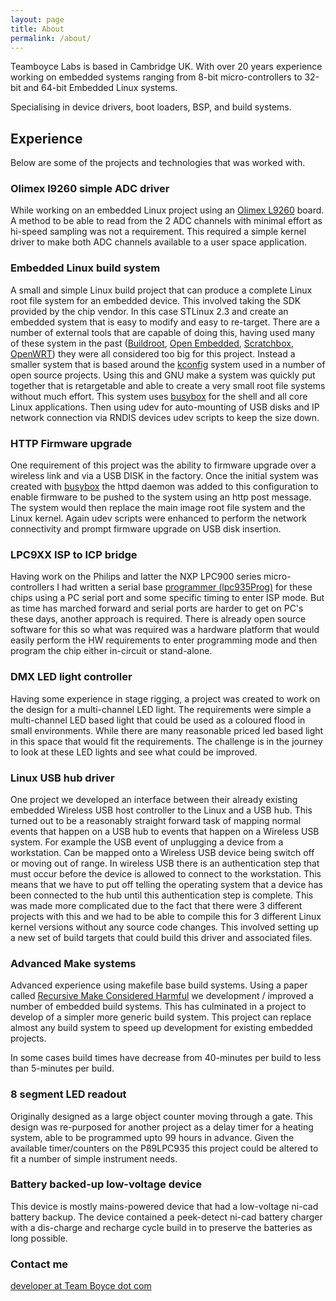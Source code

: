```yaml
---
layout: page
title: About
permalink: /about/
---
```


Teamboyce Labs is based in Cambridge UK.  With over 20 years experience working
on embedded systems ranging from 8-bit micro-controllers to 32-bit and 64-bit
Embedded Linux systems.

Specialising in device drivers, boot loaders, BSP, and build systems. 

## Experience

Below are some of the projects and technologies that was worked with.

### Olimex l9260 simple ADC driver

While working on an embedded Linux project using an [Olimex L9260] board.  A method to be able to 
read from the 2 ADC channels with minimal effort as hi-speed sampling was not a requirement.
This required a simple kernel driver to make both ADC channels available to a user space application.

[Olimex L9260]: http://www.olimex.com/dev/sam9-L9260.html

### Embedded Linux build system

A small and simple Linux build project that can produce a complete Linux root file system for an 
embedded device.  This involved taking the SDK provided by the chip vendor.  In this case 
STLinux 2.3 and create an embedded system that is easy to modify and easy to re-target.  There are 
a number of external tools that are capable of doing this, having used many of these system in the past
([Buildroot], [Open Embedded], [Scratchbox], [OpenWRT]) they were all considered too big for this 
project.  Instead a smaller system that is based around the [kconfig] system used in a 
number of open source projects.  Using this and GNU make a system was quickly put together that is
retargetable and able to create a very small root file systems without much effort.  This system
uses [busybox] for the shell and all core Linux applications. Then using udev for auto-mounting
of USB disks and IP network connection via RNDIS devices udev scripts to keep the size down.

[Buildroot]: http://buildroot.uclibc.org/
[Open Embedded]: http://openembedded.org/index.php/Main_Page
[Scratchbox]: http://www.scratchbox.org/
[OpenWRT]: https://openwrt.org/
[kconfig]: http://www.kernel.org/doc/Documentation/kbuild/kconfig-language.txt
[busybox]: http://www.busybox.net/

### HTTP Firmware upgrade

One requirement of this project was the ability to firmware upgrade over a wireless link and via a 
USB DISK in the factory.  Once the initial system was created with [busybox] the httpd daemon was added
to this configuration to enable firmware to be pushed to the system using an http post message.  
The system would then replace the main image root file system and the Linux kernel.  Again udev
scripts were enhanced to perform the network connectivity and prompt firmware upgrade on USB disk
insertion.

[busybox]: http://www.busybox.net/

### LPC9XX ISP to ICP bridge

Having work on the Philips and latter the NXP LPC900 series micro-controllers I had written a 
serial base [programmer (lpc935Prog)] for these chips using a PC serial port and some specific 
timing to enter ISP mode.
But as time has marched forward and serial ports are harder to get on PC's these days, another
approach is required.  There is already open source software for this so what was required was a
hardware platform that would easily perform the HW requirements to enter programming mode and then
program the chip either in-circuit or stand-alone.

[programmer (lpc935Prog)]: https://github.com/rodb70/lpc935prog

### DMX LED light controller

Having some experience in stage rigging, a project was created to work on the design for
a multi-channel LED light.  The requirements were simple a multi-channel LED based light that could
be used as a coloured flood in small environments.  While there are many reasonable priced led
based light in this space that would fit the requirements.  The challenge is in the journey
to look at these LED lights and see what could be improved.
 
### Linux USB hub driver

One project we developed an interface between their already existing embedded Wireless USB
host controller to the Linux and a USB hub.  This turned out to be a reasonably straight forward
task of mapping normal events that happen on a USB hub to events that happen on a Wireless USB
system.  For example the USB event of unplugging a device from a workstation.  Can be mapped onto
a Wireless USB device being switch off or moving out of range.  In wireless USB there is an
authentication step that must occur before the device is allowed to connect to the workstation.
This means that we have to put off telling the operating system that a device has been connected
to the hub until this authentication step is complete.  This was made more complicated due to the
fact that there were 3 different projects with this and we had to be able to compile this for 3
different Linux kernel versions without any source code changes.  This involved setting up a new
set of build targets that could build this driver and associated files.

### Advanced Make systems

Advanced experience using makefile base build systems.  Using a paper called
[Recursive Make Considered Harmful] we development / improved a number of 
embedded build systems.  This has culminated in a project to develop of a
simpler more generic build system.  This project can replace almost any build
system to speed up development for existing embedded projects.

In some cases build times have decrease from 40-minutes per build to less than
5-minutes per build.

[Recursive Make Considered Harmful]: http://miller.emu.id.au/pmiller/books/rmch/

### 8 segment LED readout

Originally designed as a large object counter moving through a gate.  This design was re-purposed
for another project as a delay timer for a heating system, able to be programmed upto 99 hours in advance.
Given the available timer/counters on the P89LPC935 this project could be altered to fit a number of
simple instrument needs.

### Battery backed-up low-voltage device

This device is mostly mains-powered device that had a low-voltage ni-cad battery backup.
The device contained a peek-detect ni-cad battery charger with a dis-charge and recharge cycle build
in to preserve the batteries as long possible.

### Contact me

[developer at Team Boyce dot com](mailto:email@domain.com)
